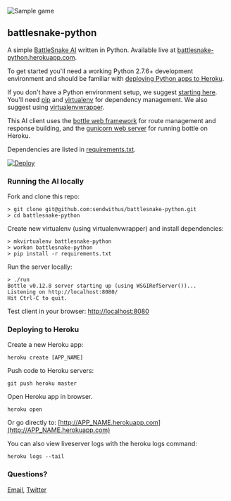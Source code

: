 ![Sample game](https://i.imgur.com/etUXAlb.gif)

## battlesnake-python

A simple [BattleSnake AI](http://battlesnake.io) written in Python. Available live at [battlesnake-python.herokuapp.com](http://battlesnake-python.herokuapp.com).

To get started you'll need a working Python 2.7.6+ development environment and should be familiar with [deploying Python apps to Heroku](https://devcenter.heroku.com/articles/getting-started-with-python#introduction).

If you don't have a Python environment setup, we suggest [starting here](http://hackercodex.com/guide/python-development-environment-on-mac-osx/). You'll need [pip](https://pip.pypa.io/en/latest/installing.html) and [virtualenv](https://virtualenv.pypa.io/en/latest/) for dependency management. We also suggest using [virtualenvwrapper](https://virtualenvwrapper.readthedocs.org/en/latest/).

This AI client uses the [bottle web framework](http://bottlepy.org/docs/dev/index.html) for route management and response building, and the [gunicorn web server](http://gunicorn.org/) for running bottle on Heroku.

Dependencies are listed in [requirements.txt](requirements.txt).

[![Deploy](https://www.herokucdn.com/deploy/button.png)](https://heroku.com/deploy)

### Running the AI locally

Fork and clone this repo:
```
> git clone git@github.com:sendwithus/battlesnake-python.git
> cd battlesnake-python
```

Create new virtualenv (using virtualenvwrapper) and install dependencies:
```
> mkvirtualenv battlesnake-python
> workon battlesnake-python
> pip install -r requirements.txt
```

Run the server locally:
```
> ./run
Bottle v0.12.8 server starting up (using WSGIRefServer())...
Listening on http://localhost:8080/
Hit Ctrl-C to quit.
```

Test client in your browser: [http://localhost:8080](http://localhost:8080)

### Deploying to Heroku

Create a new Heroku app:
```
heroku create [APP_NAME]
```

Push code to Heroku servers:
```
git push heroku master
```

Open Heroku app in browser.
```
heroku open
```

Or go directly to: [http://APP_NAME.herokuapp.com](http://APP_NAME.herokuapp.com)

You can also view liveserver logs with the heroku logs command:
```
heroku logs --tail
```

### Questions?

[Email](mailto:battlesnake@sendwithus.com), [Twitter](http://twitter.com/send_with_us)
